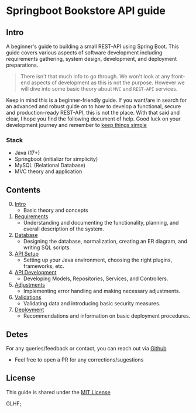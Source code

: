 # Springboot Bookstore API guide

## Intro

A beginner's guide to building a small REST-API using Spring Boot. This guide covers various aspects of software development including requirements gathering, system design, development, and deployment preparations. 

> There isn't that much info to go through. We won't look at any front-end aspects of development as this is not the purpose. However we will dive into some basic theory about `MVC` and `REST-API` services.

Keep in mind this is a beginner-friendly guide. If you want/are in search for an advanced and robust guide on to how to develop a functional, secure and production-ready REST-API, this is not the place. With that said and clear, I hope you find the following document of help. Good luck on your development journey and remember to [keep things simple](https://www.freecodecamp.org/news/keep-it-simple-stupid-how-to-use-the-kiss-principle-in-design/)


### Stack

- Java (17+) 
- Springboot (initializr for simplicity) 
- MySQL (Relational Database)
- MVC theory and application

## Contents

0. [Intro](./Intro.md)
    - Basic theory and concepts
1. [Requirements](./Part1.md)
    - Understanding and documenting the functionality, planning, and overall description of the system.
2. [Database](./Part2.md)
    - Designing the database, normalization, creating an ER diagram, and writing SQL scripts.
3. [API Setup](./Part3.md)
    - Setting up your Java environment, choosing the right plugins, frameworks, etc.
4. [API Development](./Part4.md)
    - Developing Models, Repositories, Services, and Controllers.
5. [Adjustments](./Part5.md)
    - Implementing error handling and making necessary adjustments.
6. [Validations](./Part6.md)
    - Validating data and introducing basic security measures.
7. [Deployment](./Part7.md)
    - Recommendations and information on basic deployment procedures.

## Detes

For any queries/feedback or contact, you can reach out via [Github](https://github.com/KeaCluster)

- Feel free to open a PR for any corrections/sugestions


## License

This guide is shared under the [MIT License](LICENSE.md)


GLHF;

